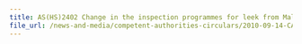 ```yaml
---
title: AS(HS)2402 Change in the inspection programmes for leek from Malaysia 
file_url: /news-and-media/competent-authorities-circulars/2010-09-14-CA.pdf
---
```

